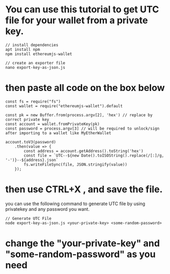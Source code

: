 
# You can use this tutorial to get UTC file for your wallet from a private key.


```
// install dependencies
apt install npm
npm install ethereumjs-wallet

// create an exporter file
nano export-key-as-json.js
```

# then paste all code on the box below

```
const fs = require("fs")
const wallet = require("ethereumjs-wallet").default

const pk = new Buffer.from(process.argv[2], 'hex') // replace by correct private key
const account = wallet.fromPrivateKey(pk)
const password = process.argv[3] // will be required to unlock/sign after importing to a wallet like MyEtherWallet

account.toV3(password)
    .then(value => {
        const address = account.getAddress().toString('hex')
        const file = `UTC--${new Date().toISOString().replace(/[:]/g, '-')}--${address}.json`
        fs.writeFileSync(file, JSON.stringify(value))
    });
```

# then use CTRL+X , and save the file.
you can use the following command to generate UTC file by using privatekey and any password you want.


```
// Generate UTC File
node export-key-as-json.js <your-private-key> <some-random-password>
```

# change the "your-private-key" and "some-random-password" as you need


